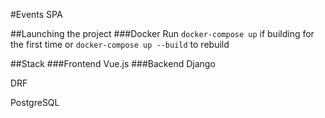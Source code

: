 #Events SPA

##Launching the project
###Docker
Run `docker-compose up` if building for the first time or `docker-compose up --build` to rebuild

##Stack
###Frontend
Vue.js
###Backend
Django

DRF

PostgreSQL